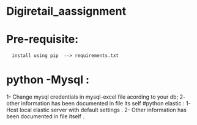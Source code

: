 # Digiretail_aassignment

# Pre-requisite:
      install using pip  --> requirements.txt
# python -Mysql :
   1- Change mysql credentials in mysql-excel file acording to your db;
   2- other information  has been  documented in file its self 
#python elastic :
   1- Host local elastic server with default settings .
   2- Other information has been documented  in file itself .
